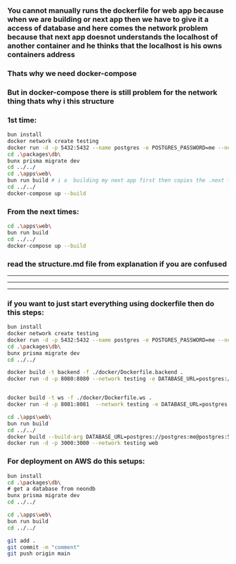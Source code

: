 ### You cannot manually runs the dockerfile for web app because when we are building or next app then we have to give it a access of database and here comes the network problem because that next app doesnot understands the localhost of another container and he thinks that the localhost is his owns containers address

### Thats why we need docker-compose 

### But in docker-compose there is still problem for the network thing thats why i this structure

### 1st time:
```sh
bun install
docker network create testing
docker run -d -p 5432:5432 --name postgres -e POSTGRES_PASSWORD=me --network testing postgres
cd .\packages\db\
bunx prisma migrate dev
cd ../../   
cd .\apps\web\
bun run build # i a  building my next app first then copies the .next folder in the docker, you can see it from Dockerfile.web
cd ../../   
docker-compose up --build
```

### From the next times:
```sh
cd .\apps\web\
bun run build 
cd ../../   
docker-compose up --build
```

### read the structure.md file from explanation if you are confused

---
---
---

### if you want to just start everything using dockerfile then do this steps:

```sh
bun install
docker network create testing
docker run -d -p 5432:5432 --name postgres -e POSTGRES_PASSWORD=me --network testing postgres
cd .\packages\db\
bunx prisma migrate dev
cd ../../   

docker build -t backend -f ./docker/Dockerfile.backend .
docker run -d -p 8080:8080 --network testing -e DATABASE_URL=postgres://postgres:me@postgres:5432  backend


docker build -t ws -f ./docker/Dockerfile.ws .
docker run -d -p 8081:8081  --network testing -e DATABASE_URL=postgres://postgres:me@postgres:5432 ws

cd .\apps\web\
bun run build 
cd ../../  
docker build --build-arg DATABASE_URL=postgres://postgres:me@postgres:5432 -t web -f ./docker/Dockerfile.web .
docker run -d -p 3000:3000 --network testing web

```


### For deployment on AWS do this setups:

```sh
bun install
cd .\packages\db\
# get a database from neondb
bunx prisma migrate dev
cd ../../  

cd .\apps\web\
bun run build 
cd ../../  

git add .
git commit -m "comment"
git push origin main
```